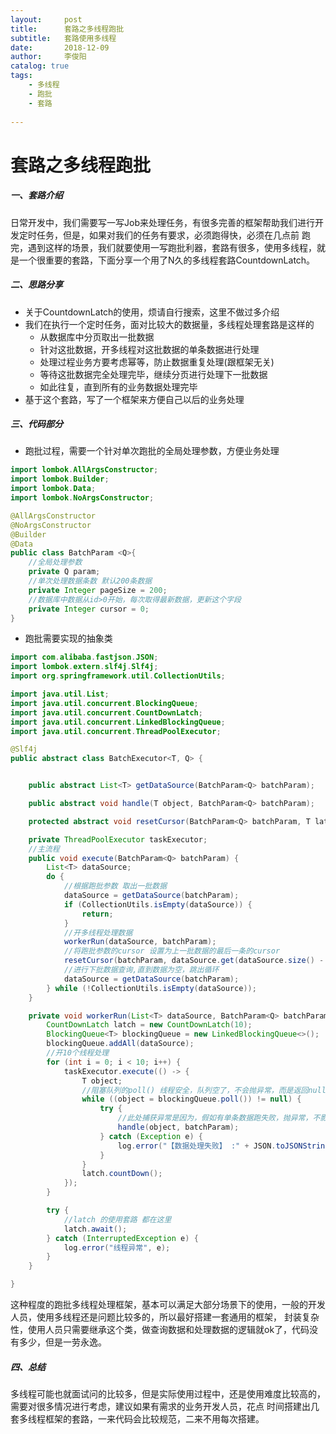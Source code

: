 ```yaml
---
layout:     post
title:      套路之多线程跑批
subtitle:   套路使用多线程
date:       2018-12-09
author:     李俊阳
catalog: true
tags:
    - 多线程
    - 跑批
    - 套路
  
---
```

# 套路之多线程跑批

##### 一、套路介绍

日常开发中，我们需要写一写Job来处理任务，有很多完善的框架帮助我们进行开发定时任务，但是，如果对我们的任务有要求，必须跑得快，必须在几点前
跑完，遇到这样的场景，我们就要使用一写跑批利器，套路有很多，使用多线程，就是一个很重要的套路，下面分享一个用了N久的多线程套路CountdownLatch。


##### 二、思路分享

* 关于CountdownLatch的使用，烦请自行搜索，这里不做过多介绍
* 我们在执行一个定时任务，面对比较大的数据量，多线程处理套路是这样的
    * 从数据库中分页取出一批数据
    * 针对这批数据，开多线程对这批数据的单条数据进行处理
    * 处理过程业务方要考虑幂等，防止数据重复处理(跟框架无关)
    * 等待这批数据完全处理完毕，继续分页进行处理下一批数据
    * 如此往复，直到所有的业务数据处理完毕
* 基于这个套路，写了一个框架来方便自己以后的业务处理
##### 三、代码部分

* 跑批过程，需要一个针对单次跑批的全局处理参数，方便业务处理

```java
import lombok.AllArgsConstructor;
import lombok.Builder;
import lombok.Data;
import lombok.NoArgsConstructor;

@AllArgsConstructor
@NoArgsConstructor
@Builder
@Data
public class BatchParam <Q>{
    //全局处理参数
    private Q param;
    //单次处理数据条数 默认200条数据
    private Integer pageSize = 200;
    //数据库中数据从id>0开始，每次取得最新数据，更新这个字段
    private Integer cursor = 0;
}
```
* 跑批需要实现的抽象类

```java
import com.alibaba.fastjson.JSON;
import lombok.extern.slf4j.Slf4j;
import org.springframework.util.CollectionUtils;

import java.util.List;
import java.util.concurrent.BlockingQueue;
import java.util.concurrent.CountDownLatch;
import java.util.concurrent.LinkedBlockingQueue;
import java.util.concurrent.ThreadPoolExecutor;

@Slf4j
public abstract class BatchExecutor<T, Q> {


    public abstract List<T> getDataSource(BatchParam<Q> batchParam);

    public abstract void handle(T object, BatchParam<Q> batchParam);

    protected abstract void resetCursor(BatchParam<Q> batchParam, T latestData);

    private ThreadPoolExecutor taskExecutor;
    //主流程
    public void execute(BatchParam<Q> batchParam) {
        List<T> dataSource;
        do {
            //根据跑批参数 取出一批数据
            dataSource = getDataSource(batchParam);
            if (CollectionUtils.isEmpty(dataSource)) {
                return;
            }
            //开多线程处理数据
            workerRun(dataSource, batchParam);
            //将跑批参数的cursor 设置为上一批数据的最后一条的cursor
            resetCursor(batchParam, dataSource.get(dataSource.size() - 1));
            //进行下批数据查询,直到数据为空，跳出循环
            dataSource = getDataSource(batchParam);
        } while (!CollectionUtils.isEmpty(dataSource));
    }

    private void workerRun(List<T> dataSource, BatchParam<Q> batchParam) {
        CountDownLatch latch = new CountDownLatch(10);
        BlockingQueue<T> blockingQueue = new LinkedBlockingQueue<>();
        blockingQueue.addAll(dataSource);
        //开10个线程处理
        for (int i = 0; i < 10; i++) {
            taskExecutor.execute(() -> {
                T object;
                //阻塞队列的poll() 线程安全，队列空了，不会抛异常，而是返回null
                while ((object = blockingQueue.poll()) != null) {
                    try {
                        //此处捕获异常是因为，假如有单条数据跑失败，抛异常，不影响其它的数据处理
                        handle(object, batchParam);
                    } catch (Exception e) {
                        log.error("【数据处理失败】 :" + JSON.toJSONString(object), e);
                    }
                }
                latch.countDown();
            });
        }

        try {
            //latch 的使用套路 都在这里
            latch.await();
        } catch (InterruptedException e) {
            log.error("线程异常", e);
        }
    }

}
```

这种程度的跑批多线程处理框架，基本可以满足大部分场景下的使用，一般的开发人员，使用多线程还是问题比较多的，所以最好搭建一套通用的框架，
封装复杂性，使用人员只需要继承这个类，做查询数据和处理数据的逻辑就ok了，代码没有多少，但是一劳永逸。

##### 四、总结
多线程可能也就面试问的比较多，但是实际使用过程中，还是使用难度比较高的，需要对很多情况进行考虑，建议如果有需求的业务开发人员，花点
时间搭建出几套多线程框架的套路，一来代码会比较规范，二来不用每次搭建。

    


